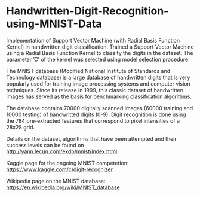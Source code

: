 # Handwritten-Digit-Recognition-using-MNIST-Data
Implementation of Support Vector Machine (with Radial Basis Function Kernel) in handwritten digit classification. Trained a Support Vector Machine using a Radial Basis Function Kernel to classify the digits in the dataset. The parameter ’C’ of the kernel was selected using model selection procedure.

The MNIST database (Modified National Institute of Standards and Technology database) is a large database of handwritten digits that is very popularly used for training image processing systems and computer vision techniques. Since its release in 1999, this classic dataset of handwritten images has served as the basis for benchmarking classification algorithms.

The database contains 70000 digitally scanned images (60000 training and 10000 testing) of handwritted digits (0-9). Digit recognition is done using the 784 pre-extracted features that correspond to pixel intensities of a 28x28 grid.

Details on the dataset, algorithms that have been attempted and their success levels can be found on http://yann.lecun.com/exdb/mnist/index.html.

Kaggle page for the ongoing MNIST competetion: https://www.kaggle.com/c/digit-recognizer

Wikipedia page on the MNIST database: https://en.wikipedia.org/wiki/MNIST_database
